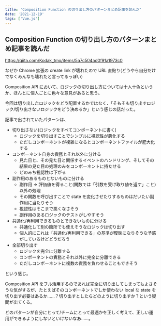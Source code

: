 ```yaml
---
title: 'Composition Function の切り出し方のパターンまとめ記事を読んだ'
date: '2021-12-19'
tags: ['Vue.js']
---
```


## Composition Function の切り出し方のパターンまとめ記事を読んだ

https://qiita.com/Kodak_tmo/items/5a7c504ad0f91a1973c0

なぜか Chrome 拡張の create link が壊れたので URL 直貼り(どうやら自分だけでなくみんなも壊れたと言ってるっぽい)

Composition API において、ロジックの切り出し方については十人十色というか、ほんとに個人ごとに色々な意見があると思う。

今回は切り出したロジックをどう配置するかではなく、「そもそも切り出すロジック/切り出さないロジックをどう決めるか」という感じの話だった。

記事で出されていたパターンは、

- 切り出さない(ロジックをすべてコンポーネントに書く)
  - ロジックを切り出すことでシンプルに視認性が悪化する
  - ただしコンポーネントが複雑になるとコンポーネントファイルが肥大化する
- コンポーネント自身の責務とそれ以外に分ける
  - 見た目と、その見た目と関係するイベントのハンドリング、そしてその結果の見た目の処理のみをコンポーネントに持たせる
  - どのみち視認性は下がる
- 副作用のあるものとないものに分ける
  - 副作用 => 評価値を得ること(関数では「引数を受け取り値を返す」こと)以外の処理
  - その関数を呼び出すことで state を変化させたりするものはだいたい副作用に当たりそう
  - 視認性はそこまで悪くなさそう
  - 副作用のあるロジックのテストがしやすそう
- 共通化/再利用できるものとできないものに分ける
  - 共通化して別の箇所でも使えそうなロジックは切り出す
  - 個人的にこれは「共通化/再利用できる」の基準が曖昧になりそうな予感がしているけどどうだろう
- 全部切り出す
  - ロジックを完全に分離する
  - コンポーネントの責務とそれ以外に完全に分離できる
  - ただしコンポーネントに複数の責務を負わせることもできそう

という感じ。

Composition API をフル活用するのであれば完全に切り出してしまってもよさそうな気がするが、たとえばそのコンポーネントでしか使わない local な state を切り出す必要はあるか……？切り出すとしたらどのように切り出すか？という疑問が出てくる。

どのパターンが自分にとって/チームにとって最適かを正しく考えて、正しい運用ができるようにしないといけないなあ……。
